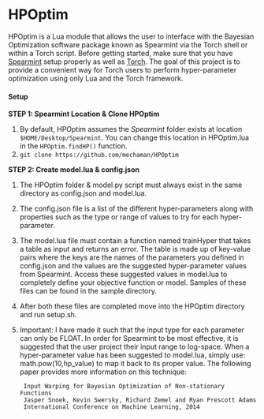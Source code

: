 HPOptim
=========================================
HPOptim is a Lua module that allows the user to interface with the Bayesian Optimization software package known as Spearmint via the Torch shell or within a Torch script. Before getting started, make sure that you have [Spearmint](https://github.com/HIPS/Spearmint) setup properly as well as [Torch](https://github.com/torch). The goal of this project is to provide a convenient way for Torch users to perform hyper-parameter optimization using only Lua and the Torch framework.

#### Setup
**STEP 1: Spearmint Location & Clone HPOptim**

1. By default, HPOptim assumes the *Spearmint* folder exists at location `$HOME/Desktop/Spearmint`. You can change this location in HPOptim.lua in the `HPOptim.findHP()` function.
2. `git clone https://github.com/mechaman/HPOptim`

**STEP 2: Create model.lua & config.json** 

1. The HPOptim folder & model.py script must always exist in the same directory as
config.json and model.lua.
2. The config.json file is a list of the different hyper-parameters along with properties such as the type or range of values to try for each hyper-parameter.
3. The model.lua file must contain a function named trainHyper that takes a table as input and returns an error. The table is made up of key-value pairs where the keys are the names of the parameters you defined in config.json and the values are the suggested hyper-parameter values from Spearmint. Access these suggested values in model.lua to completely define your objective function or model. Samples of these files can be found in the sample directory.
4. After both these files are completed move into the HPOptim directory and run setup.sh.
5. Important: I have made it such that the input type for each parameter can only be FLOAT. In order for Spearmint to be most effective, it is suggested that the user project their input range to log-space. When a hyper-parameter value has been suggested to model.lua, simply use: math.pow(10,hp_value) to map it back to its proper value. The following paper provides more information on this technique: 

		Input Warping for Bayesian Optimization of Non-stationary Functions  
		Jasper Snoek, Kevin Swersky, Richard Zemel and Ryan Prescott Adams  
		International Conference on Machine Learning, 2014 
		
